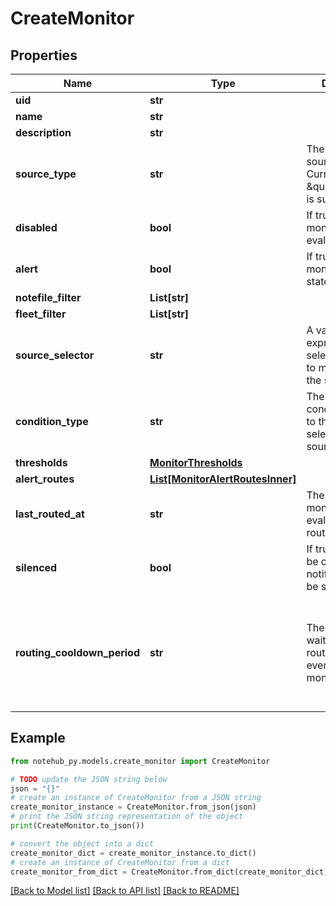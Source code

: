 # CreateMonitor


## Properties

Name | Type | Description | Notes
------------ | ------------- | ------------- | -------------
**uid** | **str** |  | [optional] 
**name** | **str** |  | 
**description** | **str** |  | 
**source_type** | **str** | The type of source to monitor. Currently only \&quot;event\&quot; is supported. | [optional] 
**disabled** | **bool** | If true, the monitor will not be evaluated. | [optional] 
**alert** | **bool** | If true, the monitor is in alert state. | [optional] 
**notefile_filter** | **List[str]** |  | 
**fleet_filter** | **List[str]** |  | [optional] 
**source_selector** | **str** | A valid JSONata expression that selects the value to monitor from the source. | It should return a single, numeric value. | [optional] 
**condition_type** | **str** | The type of condition to apply to the value selected by the source_selector | [optional] 
**thresholds** | [**MonitorThresholds**](MonitorThresholds.md) |  | [optional] 
**alert_routes** | [**List[MonitorAlertRoutesInner]**](MonitorAlertRoutesInner.md) |  | 
**last_routed_at** | **str** | The last time the monitor was evaluated and routed. | [optional] 
**silenced** | **bool** | If true, alerts will be created, but no notifications will be sent. | [optional] 
**routing_cooldown_period** | **str** | The time period to wait before routing another event after the monitor | has been triggered. It follows the format of a number followed by a time unit. | [optional] 

## Example

```python
from notehub_py.models.create_monitor import CreateMonitor

# TODO update the JSON string below
json = "{}"
# create an instance of CreateMonitor from a JSON string
create_monitor_instance = CreateMonitor.from_json(json)
# print the JSON string representation of the object
print(CreateMonitor.to_json())

# convert the object into a dict
create_monitor_dict = create_monitor_instance.to_dict()
# create an instance of CreateMonitor from a dict
create_monitor_from_dict = CreateMonitor.from_dict(create_monitor_dict)
```
[[Back to Model list]](../README.md#documentation-for-models) [[Back to API list]](../README.md#documentation-for-api-endpoints) [[Back to README]](../README.md)


